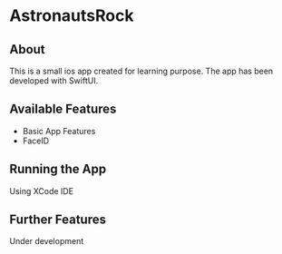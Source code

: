 # AstronautsRock
## About
This is a small ios app created for learning purpose. The app has been developed with SwiftUI.
## Available Features
* Basic App Features
* FaceID
## Running the App
Using XCode IDE
## Further Features
Under development

